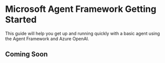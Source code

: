 # Microsoft Agent Framework Getting Started

This guide will help you get up and running quickly with a basic agent using the Agent Framework and Azure OpenAI.

## Coming Soon


